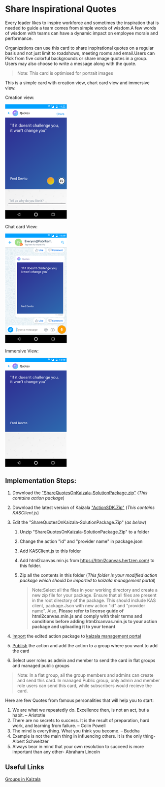 # Share Inspirational Quotes

Every leader likes to inspire workforce and sometimes the inspiration that is needed to guide a team comes from simple words of wisdom.A few words of wisdom with teams can have a dynamic impact on employee morale and performance. 

Organizations can use this card to share inspirational quotes on a regular basis and not just limit to roadshows, meeting rooms and email.Users can Pick from five colorful backgrounds or share image quotes in a group. Users may also choose to write a message along with the quote. 

> Note: This card is optimised for portrait images 

This is a simple card with creation view, chart card view and immersive view.

Creation view:

<img src="InspirationalQuotes@WorkplaceImages/1.png" alt="Chat card view Logo" width="200" />

Chat card View:

<img src="InspirationalQuotes@WorkplaceImages/2.png" alt="Chat card view Logo" width="200" />

Immersive View:

<img src="InspirationalQuotes@WorkplaceImages/3.png" alt="Chat card view Logo" width="200" />

## Implementation Steps:
1. Download the ["ShareQuotesOnKaizala-SolutionPackage.zip"](https://github.com/MicrosoftDocs/kaizala-docs/tree/master/Articles/BusinessSolutions/Life%40Work/InspirationalQuotes%40Workplace) (*This contains action package*)
2. Download the latest version of Kaizala ["ActionSDK.Zip"](https://manage.kaiza.la/MiniApps/DownloadSDK) (*This contains KASClient.js*)
3. Edit the "ShareQuotesOnKaizala-SolutionPackage.Zip" (*as below*)
   1. Unzip "ShareQuotesOnKaizala-SolutionPackage.Zip" to a folder
   2. Change the action "id" and "provider name" in package.json
   3. Add KASClient.js to this folder 
   4. Add html2canvas.min.js from https://html2canvas.hertzen.com/ to this folder.
   5. Zip all the contents in this folder (*This folder is your modified action package which should be imported to kaizala management portal*)	
       
      > Note:Select all the files in your working directory and create a new zip file for your package. Ensure that all files are present in the root directory of the package. This should include KAS client, package.Json with new action "id" and "provider name". Also, **Please refer to license guide of html2canvas.min.js and comply with their terms and conditions before adding html2canvas.min.js to your  action package and uploading it to your tenant**
       
4. [Import](https://docs.microsoft.com/en-us/kaizala/actions/publish#import-kaizala-action) the edited action package to [kaizala management portal](https://manage.kaiza.la/)
5. [Publish](https://docs.microsoft.com/en-us/kaizala/actions/publish) the action and add the action to a group where you want to add the card
6. Select user roles as admin and member to send the card in flat groups and managed public groups

> Note: In a flat group, all the group members and admins can create and send this card. In managed Public group, only admin and member role users can send this card, while subscribers would recieve the card.

Here are few Quotes from famous personalities that will help you to start:

 1. We are what we repeatedly do. Excellence then, is not an act, but a habit. – Aristotle
 2. There are no secrets to success. It is the result of preparation, hard work, and learning from failure. – Colin Powell
 3. The mind is everything. What you think you become. – Buddha
 4. Example is not the main thing in influencing others. It is the only thing- Albert Schweitzer
 5. Always bear in mind that your own resolution to succeed is more important than any other- Abraham Lincoln

## Useful Links

[Groups in Kaizala](https://docs.microsoft.com/en-us/kaizala/partnerdocs/groupsinkaizala)
